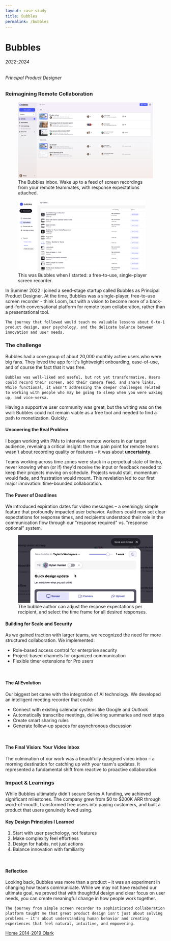 ```yaml
---
layout: case-study
title: Bubbles
permalink: /bubbles
---
```


<div class="page-hero-wrapper">
  <div class="slideshow">
    <div class="slide__bg slide__bg--8"></div>
    <h1 class="word">Bubbles</h1>
  </div>
  <h6 class="page-subhead-timespan">
    2022-2024
  </h6>
  <h6 class="page-subhead-responsibilities">
    Principal Product Designer
  </h6>
</div>


<div class="page-body-wrapper">
  <h3 class="page-body-subhead">
    Reimagining Remote Collaboration
  </h3>
  <figure class="figure-inline">
    <img src="img/bubbles/activity.png" class="bubbles-inbox" alt="The bubbles activity inbox ahowing new videos" />
    <figcaption class="case-study-caption">The Bubbles inbox. Wake up to a feed of screen recordings from your remote teammates, with response expectations attached.</figcaption>
  </figure>
  <figure class="figure-pullout">
    <img src="img/bubbles/before1.png" width="400" class="bubbles-before" alt="Image showing bubbles dashboard when I started" />
    <figcaption class="case-study-caption">This was Bubbles when I started: a free-to-use, single-player screen recorder.
    </figcaption>
  </figure>
  <p class="page-body-copy">
    In Summer 2022 I joined a seed-stage startup called Bubbles as Principal Product Designer. At the time, Bubbles was a single-player, free-to-use screen recorder - think Loom, but with a vision to become more of a back-and-forth conversational platform for remote team collaboration, rather than a presentational tool.

    The journey that followed would teach me valuable lessons about 0-to-1 product design, user psychology, and the delicate balance between innovation and user needs.
  </p>
  <h3 class="page-body-subhead">
    The challenge
  </h3>
  <p class="page-body-copy">
    Bubbles had a core group of about 20,000 monthly active users who were big fans. They loved the app for it's lightweight onboarding, ease-of-use, and of course the fact that it was  free.

    Bubbles was well-liked and useful, but not yet transformative. Users could record their screen, add their camera feed, and share links. While functional, it wasn't addressing the deeper challenges related to working with people who may be going to sleep when you were waking up, and vice-versa.
  </p>
  <p class="page-body-copy">
    Having a supportive user community was great, but the writing was on the wall: Bubbles could not remain viable as a free tool and needed to find a path to monetization. Quickly.
  </p>
  <h4 class="page-body-interior-subhead">
    Uncovering the Real Problem
  </h4>
  <p class="page-body-copy">
    I began working with PMs to interview remote workers in our target audience, revelaing a critical insight: the true pain point for remote teams wasn't about recording quality or features – it was about <strong>uncertainty</strong>. 
  </p>
  <p class="page-body-copy">
    Teams working across time zones were stuck in a perpetual state of limbo, never knowing when (or if) they'd receive the input or feedback needed to keep their projects moving on schedule. Projects would stall, momentum would fade, and frustration would mount. This revelation led to our first major innovation: time-bounded collaboration.
  </p>
  <h4 class="page-body-interior-subhead">
    The Power of Deadlines
  </h4>
  <p class="page-body-copy">
    We introduced expiration dates for video messages – a seemingly simple feature that profoundly impacted user behavior. Authors could now set clear expectations for response times, and recipients understood their role in the communication flow through our "response required" vs. "response optional" system.
  </p>
  <figure class="figure-inline">
    <img src="img/bubbles/timer1.gif" class="bubbles-timer" alt="The bubble author adjusting the respose expectations and time frame for the desired response" />
    <figcaption class="case-study-caption">The bubble author can adjust the respose expectations per recipient, and select the time frame for all desired responses.</figcaption>
  </figure>
  <h4 class="page-body-interior-subhead">
    Building for Scale and Security
  </h4>
  <p class="page-body-copy">
    As we gained traction with larger teams, we recognized the need for more structured collaboration. We implemented:
    <ul>
      <li>Role-based access control for enterprise security</li>
      <li>Project-based channels for organized communication</li>
      <li>Flexible timer extensions for Pro users</li>
    </ul>
  </p>
  <br/>
  <h4 class="page-body-interior-subhead">
    The AI Evolution
  </h4>
  <p class="page-body-copy">
    Our biggest bet came with the integration of AI technology. We developed an intelligent meeting recorder that could:
    <ul>
      <li>Connect with existing calendar systems like Google and Outlook</li>
      <li>Automatically transcribe meetings, delivering summaries and next steps</li>
      <li>Create smart sharing rules</li>
      <li>Generate follow-up spaces for asynchronous discussion</li>
    </ul>
  </p>
  <br/>
  <h4 class="page-body-interior-subhead">
    The Final Vision: Your Video Inbox
  </h4>
  <p class="page-body-copy">
    The culmination of our work was a beautifully designed video inbox – a morning destination for catching up with your team's updates. It represented a fundamental shift from reactive to proactive collaboration.
  </p>
  <h3 class="page-body-subhead">
    Impact & Learnings
  </h3>
  <p class="page-body-copy">
    While Bubbles ultimately didn't secure Series A funding, we achieved significant milestones. The company grew from $0 to $200K ARR through word-of-mouth, transformed free users into paying customers, and built a product that users genuinely loved using.
  </p>
  <h4 class="page-body-interior-subhead">
    Key Design Principles I Learned
  </h4>
  <p class="page-body-copy">
    <ol>
      <li>Start with user psychology, not features</li>
      <li>Make complexity feel effortless</li>
      <li>Design for habits, not just actions</li>
      <li>Balance innovation with familiarity</li>
    </ol>
  </p>
  <br/>
  <h4 class="page-body-interior-subhead">
    Reflection
  </h4>
  <p class="page-body-copy">
    Looking back, Bubbles was more than a product – it was an experiment in changing how teams communicate. While we may not have reached our ultimate goal, we proved that with thoughtful design and clear focus on user needs, you can create meaningful change in how people work together.

    The journey from simple screen recorder to sophisticated collaboration platform taught me that great product design isn't just about solving problems – it's about understanding human behavior and creating experiences that feel natural, intuitive, and empowering.
  </p>
  
  <nav class="case-study-end-nav">
    <a href="/" class="case-study-previous-link">
      Home
    </a>
    <a href="/olark" class="case-study-next-link freelance-next-link">
      <span class="next-link-timespan">
        2014-2019
      </span>
      Olark
    </a>
  </nav>





<script>
  {
    const effects = [
      {
        options: {
          shapeColors: ['#A2D48B','#a375dc','#f14c4f','#90c9f9','#fbb041'],
          shapesOnTop: true
        },
        hide: {
          shapesAnimationOpts: {
            duration: 50,
            easing: 'easeOutExpo',
            translateX: t => t.dataset.tx,
            translateY: t => t.dataset.ty,
            scale: 0,
            rotate: 0,
            opacity: {
              value: 0,
              duration: 50,
              easing: 'linear'
            }
          }
        },
        show: {
          shapesAnimationOpts: {
            duration: () => anime.random(1000,3000),
            delay: (t,i) => i*20,
            easing: 'easeOutElastic',
            translateX: t => {
              const tx = anime.random(-250,250);
              t.dataset.tx = tx;
              return [0,tx];
            },
            translateY: t => {
              const ty = anime.random(-250,250);
              t.dataset.ty = ty;
              return [0,ty];
            },
            scale: t => {
              const s = randomBetween(0.1,0.6);
              t.dataset.s = s;
              return [s,s];
            },
            rotate: () => anime.random(-90,90),
            opacity: {
              value: .6,
              duration: 1000,
              easing: 'linear'
            }
          }
        }
      },
    ];

    class Slideshow {
      constructor(el) {
        this.DOM = {};
        this.DOM.el = el;
        this.DOM.slides = Array.from(this.DOM.el.querySelectorAll('.slide'));
        this.DOM.bgs = Array.from(this.DOM.el.querySelectorAll('.slide__bg'));
        this.DOM.words = Array.from(this.DOM.el.querySelectorAll('.word'));
        this.slidesTotal = this.DOM.slides.length;
        this.current = 0;
        this.words = [];
        this.DOM.words.forEach((word, pos) => {
          this.words.push(new Word(word, effects[pos].options));
        });

        this.isAnimating = true;
        this.words[this.current].show(effects[this.current].show).then(() => this.isAnimating = false);
      }
      show(direction) {
        if ( this.isAnimating ) return;
        this.isAnimating = true;

        let newPos;
        let currentPos = this.current;
        if ( direction === 'next' ) {
          newPos = currentPos < this.slidesTotal - 1 ? currentPos+1 : 0;
        }
        else if ( direction === 'prev' ) {
          newPos = currentPos > 0 ? currentPos-1 : this.slidesTotal - 1;
        }

        this.DOM.slides[newPos].style.opacity = 1;
        this.DOM.bgs[newPos].style.transform = 'none';
        anime({
          targets: this.DOM.bgs[currentPos],
          duration: 600,
          easing: [0.2,1,0.3,1],
          translateY: ['0%', direction === 'next' ? '-100%' : '100%'],
          complete: () => {
            this.DOM.slides[currentPos].classList.remove('slide--current');
            this.DOM.slides[currentPos].style.opacity = 0;
            this.DOM.slides[newPos].classList.add('slide--current');
            this.words[newPos].show(effects[newPos].show).then(() => this.isAnimating = false);
          }
        });

        this.words[newPos].hide();
        this.words[this.current].hide(effects[currentPos].hide).then(() => {

          this.current = newPos;
        });
      }
      }

    const slideshow = new Slideshow(document.querySelector('.slideshow'));
    document.querySelector('.slidenav__item--prev').addEventListener('click', () => slideshow.show('prev') );
    document.querySelector('.slidenav__item--next').addEventListener('click', () => slideshow.show('next') );
    document.addEventListener('keydown', (ev) => {
      const keyCode = ev.keyCode || ev.which;
      if ( keyCode === 37 ) {
        slideshow.show('prev');
      }
      else if ( keyCode === 39 ) {
        slideshow.show('next');
      }
    });
  }
</script>
